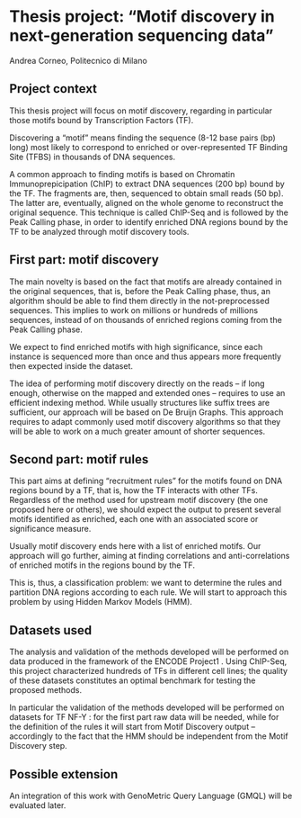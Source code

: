 # Thesis project: “Motif discovery in next-generation sequencing data”

Andrea Corneo, Politecnico di Milano

## Project context
This thesis project will focus on motif discovery, regarding in particular those
motifs bound by Transcription Factors (TF).

Discovering a “motif” means finding the sequence (8-12 base pairs (bp)
long) most likely to correspond to enriched or over-represented TF Binding
Site (TFBS) in thousands of DNA sequences.

A common approach to finding motifs is based on Chromatin Immunoprepicipation (ChIP) 
to extract DNA sequences (200 bp) bound by the TF. The
fragments are, then, sequenced to obtain small reads (50 bp). The latter are,
eventually, aligned on the whole genome to reconstruct the original sequence.
This technique is called ChIP-Seq and is followed by the Peak Calling phase, in
order to identify enriched DNA regions bound by the TF to be analyzed through
motif discovery tools.

## First part: motif discovery
The main novelty is based on the fact that motifs are already contained in the
original sequences, that is, before the Peak Calling phase, thus, an algorithm
should be able to find them directly in the not-preprocessed sequences. This
implies to work on millions or hundreds of millions sequences, instead of on
thousands of enriched regions coming from the Peak Calling phase.

We expect to find enriched motifs with high significance, since each instance
is sequenced more than once and thus appears more frequently then expected
inside the dataset.

The idea of performing motif discovery directly on the reads – if long enough,
otherwise on the mapped and extended ones – requires to use an efficient indexing method. While usually structures like suffix trees are sufficient, our
approach will be based on De Bruijn Graphs. This approach requires to adapt
commonly used motif discovery algorithms so that they will be able to work on
a much greater amount of shorter sequences.

## Second part: motif rules
This part aims at defining “recruitment rules” for the motifs found on DNA
regions bound by a TF, that is, how the TF interacts with other TFs. Regardless
of the method used for upstream motif discovery (the one proposed here or
others), we should expect the output to present several motifs identified as
enriched, each one with an associated score or significance measure.

Usually motif discovery ends here with a list of enriched motifs. Our approach will go further, aiming at finding correlations and anti-correlations of
enriched motifs in the regions bound by the TF.

This is, thus, a classification problem: we want to determine the rules and
partition DNA regions according to each rule. We will start to approach this
problem by using Hidden Markov Models (HMM).

## Datasets used
The analysis and validation of the methods developed will be performed on
data produced in the framework of the ENCODE Project1 . Using ChIP-Seq,
this project characterized hundreds of TFs in different cell lines; the quality
of these datasets constitutes an optimal benchmark for testing the proposed
methods.

In particular the validation of the methods developed will be performed on
datasets for TF NF-Y : for the first part raw data will be needed, while for the
definition of the rules it will start from Motif Discovery output – accordingly to
the fact that the HMM should be independent from the Motif Discovery step.

## Possible extension
An integration of this work with GenoMetric Query Language (GMQL) will be
evaluated later.

